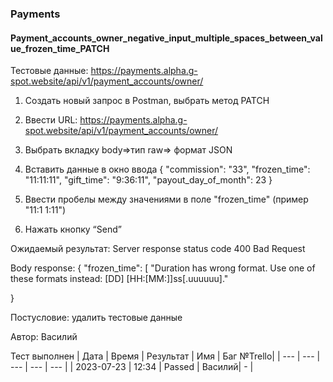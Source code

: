 ### Payments
#### Payment_accounts_owner_negative_input_multiple_spaces_between_value_frozen_time_PATCH

Тестовые данные: https://payments.alpha.g-spot.website/api/v1/payment_accounts/owner/


1. Создать новый запрос в Postman, выбрать метод PATCH

2. Ввести URL: https://payments.alpha.g-spot.website/api/v1/payment_accounts/owner/

3. Выбрать вкладку body=>тип raw=> формат JSON

4. Вставить данные в окно ввода
{
  "commission": "33",
  "frozen_time": "11:11:11",
  "gift_time": "9:36:11",
  "payout_day_of_month": 23
}

5. Ввести пробелы между значениями в поле "frozen_time" (пример "11:1   1:11")

6. Нажать кнопку “Send”

Ожидаемый результат: Server response status code 400 Bad Request

Body response:
{
    "frozen_time": [
        "Duration has wrong format. Use one of these formats instead: [DD] [HH:[MM:]]ss[.uuuuuu]."
    
}

Постусловие: удалить тестовые данные

Автор: Василий

Тест выполнен
|     Дата    | Время | Результат |   Имя  | Баг №Trello|
|     ---     |  ---  |    ---    |   ---  |    ---     |
|  2023-07-23 | 12:34 |   Passed  | Василий|     -      | 